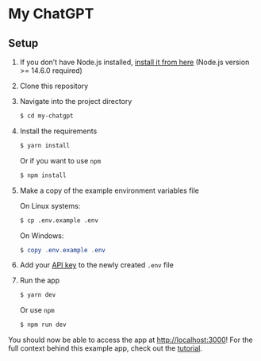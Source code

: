 # My ChatGPT

## Setup

1. If you don’t have Node.js installed, [install it from here](https://nodejs.org/en/) (Node.js version >= 14.6.0 required)

2. Clone this repository

3. Navigate into the project directory

   ```bash
   $ cd my-chatgpt
   ```

4. Install the requirements

   ```bash
   $ yarn install
   ```
   
   Or if you want to use `npm`
   
   ```bash
   $ npm install
   ```

5. Make a copy of the example environment variables file

   On Linux systems: 
   ```bash
   $ cp .env.example .env
   ```
   On Windows:
   ```powershell
   $ copy .env.example .env
   ```
6. Add your [API key](https://beta.openai.com/account/api-keys) to the newly created `.env` file

7. Run the app

   ```bash
   $ yarn dev
   ```
   
   Or use `npm`
   
   ```bash
   $ npm run dev
   ```

You should now be able to access the app at [http://localhost:3000](http://localhost:3000)! For the full context behind this example app, check out the [tutorial](https://beta.openai.com/docs/quickstart).
